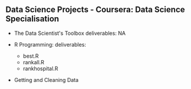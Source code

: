 ## Data Science Projects - Coursera: Data Science Specialisation

- The Data Scientist's Toolbox
deliverables: NA

- R Programming:
deliverables: 
  - best.R
  - rankall.R
  - rankhospital.R


- Getting and Cleaning Data
